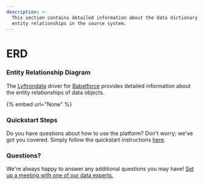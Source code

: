 ```yaml
---
description: >-
  This section contains detailed information about the data dictionary, and
  entity relationships in the source system.
---
```


# ERD

### Entity Relationship Diagram

The [Lyftrondata](https://www.lyftrondata.com/) driver for [Babelforce](None/) provides detailed information about the entity relationships of data objects.

{% embed url="None" %}

### Quickstart Steps

Do you have questions about how to use the platform? Don't worry; we've got you covered. Simply follow the quickstart instructions [here](../README.md).

### Questions? <a href="#questions" id="questions"></a>

We're always happy to answer any additional questions you may have! [Set up a meeting with one of our data experts.](https://www.lyftrondata.com/book-a-meeting/)


